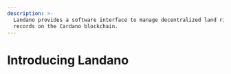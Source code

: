 ```yaml
---
description: >-
  Landano provides a software interface to manage decentralized land right
  records on the Cardano blockchain.
---
```


# Introducing Landano

